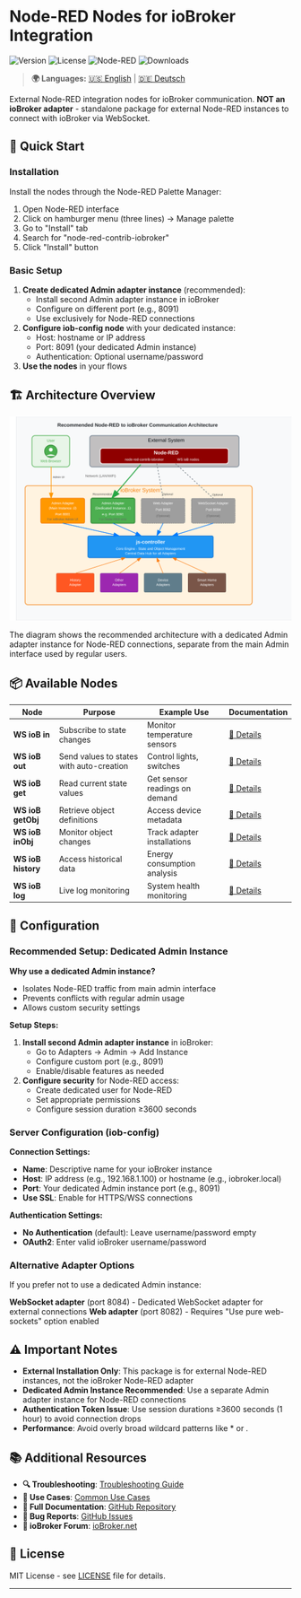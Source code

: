 # Node-RED Nodes for ioBroker Integration

![Version](https://img.shields.io/npm/v/node-red-contrib-iobroker)
![License](https://img.shields.io/badge/license-MIT-blue.svg)
![Node-RED](https://img.shields.io/badge/Node--RED-compatible-red.svg)
![Downloads](https://img.shields.io/npm/dt/node-red-contrib-iobroker)

> **🌍 Languages:** [🇺🇸 English](#) | [🇩🇪 Deutsch](https://github.com/Marc-Berg/node-red-contrib-iobroker/blob/main/README.de.md)

External Node-RED integration nodes for ioBroker communication. **NOT an ioBroker adapter** - standalone package for external Node-RED instances to connect with ioBroker via WebSocket.

## 🚀 Quick Start

### Installation
Install the nodes through the Node-RED Palette Manager:
1. Open Node-RED interface
2. Click on hamburger menu (three lines) → Manage palette
3. Go to "Install" tab
4. Search for "node-red-contrib-iobroker"
5. Click "Install" button

### Basic Setup
1. **Create dedicated Admin adapter instance** (recommended):
   - Install second Admin adapter instance in ioBroker
   - Configure on different port (e.g., 8091) 
   - Use exclusively for Node-RED connections
2. **Configure iob-config node** with your dedicated instance:
   - Host: hostname or IP address
   - Port: 8091 (your dedicated Admin instance)
   - Authentication: Optional username/password
3. **Use the nodes** in your flows

## 🏗️ Architecture Overview

![Node-RED to ioBroker Architecture](images/iobroker_architecture_diagram.svg)

The diagram shows the recommended architecture with a dedicated Admin adapter instance for Node-RED connections, separate from the main Admin interface used by regular users.

## 📦 Available Nodes

| Node | Purpose | Example Use | Documentation |
|------|---------|-------------|---------------|
| **WS ioB in** | Subscribe to state changes | Monitor temperature sensors  | [📖 Details](docs/nodes/iob-in.md) |
| **WS ioB out** | Send values to states with auto-creation | Control lights, switches |[📖 Details](docs/nodes/iob-out.md) |
| **WS ioB get** | Read current state values | Get sensor readings on demand |  [📖 Details](docs/nodes/iob-get.md) |
| **WS ioB getObj** | Retrieve object definitions | Access device metadata | [📖 Details](docs/nodes/iob-getobject.md) |
| **WS ioB inObj** | Monitor object changes | Track adapter installations | [📖 Details](docs/nodes/iob-inobj.md) |
| **WS ioB history** | Access historical data | Energy consumption analysis | [📖 Details](docs/nodes/iob-history.md) |
| **WS ioB log** | Live log monitoring | System health monitoring | [📖 Details](docs/nodes/iob-log.md) |

## 🔧 Configuration

### Recommended Setup: Dedicated Admin Instance

**Why use a dedicated Admin instance?**
- Isolates Node-RED traffic from main admin interface
- Prevents conflicts with regular admin usage
- Allows custom security settings

**Setup Steps:**
1. **Install second Admin adapter instance** in ioBroker:
   - Go to Adapters → Admin → Add Instance
   - Configure custom port (e.g., 8091)
   - Enable/disable features as needed
2. **Configure security** for Node-RED access:
   - Create dedicated user for Node-RED
   - Set appropriate permissions
   - Configure session duration ≥3600 seconds

### Server Configuration (iob-config)

**Connection Settings:**
- **Name**: Descriptive name for your ioBroker instance
- **Host**: IP address (e.g., 192.168.1.100) or hostname (e.g., iobroker.local)
- **Port**: Your dedicated Admin instance port (e.g., 8091)
- **Use SSL**: Enable for HTTPS/WSS connections

**Authentication Settings:**
- **No Authentication** (default): Leave username/password empty
- **OAuth2**: Enter valid ioBroker username/password

### Alternative Adapter Options

If you prefer not to use a dedicated Admin instance:

**WebSocket adapter** (port 8084) - Dedicated WebSocket adapter for external connections
**Web adapter** (port 8082) - Requires "Use pure web-sockets" option enabled

## ⚠️ Important Notes

- **External Installation Only**: This package is for external Node-RED instances, not the ioBroker Node-RED adapter
- **Dedicated Admin Instance Recommended**: Use a separate Admin adapter instance for Node-RED connections
- **Authentication Token Issue**: Use session durations ≥3600 seconds (1 hour) to avoid connection drops
- **Performance**: Avoid overly broad wildcard patterns like * or *.*

## 📚 Additional Resources

- **🔍 Troubleshooting**: [Troubleshooting Guide](docs/troubleshooting.md)
- **🎯 Use Cases**: [Common Use Cases](docs/use-cases.md)
- **📖 Full Documentation**: [GitHub Repository](https://github.com/Marc-Berg/node-red-contrib-iobroker)
- **🐛 Bug Reports**: [GitHub Issues](https://github.com/Marc-Berg/node-red-contrib-iobroker/issues)
- **📘 ioBroker Forum**: [ioBroker.net](https://forum.iobroker.net)

## 📄 License

MIT License - see [LICENSE](https://github.com/Marc-Berg/node-red-contrib-iobroker/blob/main/LICENSE) file for details.

---